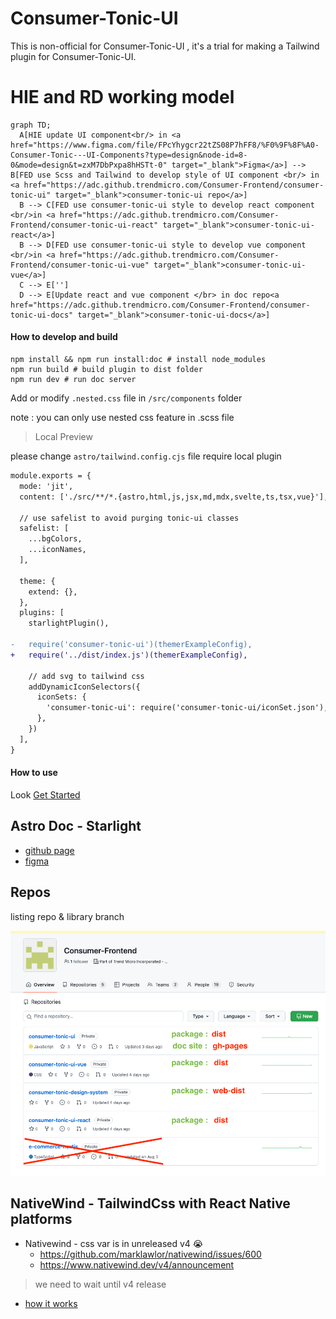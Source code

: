 # Consumer-Tonic-UI

 This is non-official for Consumer-Tonic-UI , it's a trial for making a Tailwind plugin for Consumer-Tonic-UI.

# HIE and RD working model
```mermaid
graph TD;
  A[HIE update UI component<br/> in <a href="https://www.figma.com/file/FPcYhygcr22tZS08P7hFF8/%F0%9F%8F%A0-Consumer-Tonic---UI-Components?type=design&node-id=8-0&mode=design&t=zxM7DbPxpa8hHSTt-0" target="_blank">Figma</a>] --> B[FED use Scss and Tailwind to develop style of UI component <br/> in <a href="https://adc.github.trendmicro.com/Consumer-Frontend/consumer-tonic-ui" target="_blank">consumer-tonic-ui repo</a>]
  B --> C[FED use consumer-tonic-ui style to develop react component <br/>in <a href="https://adc.github.trendmicro.com/Consumer-Frontend/consumer-tonic-ui-react" target="_blank">consumer-tonic-ui-react</a>]
  B --> D[FED use consumer-tonic-ui style to develop vue component <br/>in <a href="https://adc.github.trendmicro.com/Consumer-Frontend/consumer-tonic-ui-vue" target="_blank">consumer-tonic-ui-vue</a>]
  C --> E['']
  D --> E[Update react and vue component </br> in doc repo<a href="https://adc.github.trendmicro.com/Consumer-Frontend/consumer-tonic-ui-docs" target="_blank">consumer-tonic-ui-docs</a>]
```

#### How to develop and build

```shell
npm install && npm run install:doc # install node_modules
npm run build # build plugin to dist folder
npm run dev # run doc server
```

Add or modify `.nested.css` file in `/src/components` folder

note : you can only use nested css feature in .scss file

> Local Preview

please change `astro/tailwind.config.cjs` file require local plugin

```diff
module.exports = {
  mode: 'jit',
  content: ['./src/**/*.{astro,html,js,jsx,md,mdx,svelte,ts,tsx,vue}'],

  // use safelist to avoid purging tonic-ui classes
  safelist: [
    ...bgColors,
    ...iconNames,
  ],

  theme: {
    extend: {},
  },
  plugins: [
    starlightPlugin(),

-   require('consumer-tonic-ui')(themerExampleConfig),
+   require('../dist/index.js')(themerExampleConfig),

    // add svg to tailwind css
    addDynamicIconSelectors({
      iconSets: {
        'consumer-tonic-ui': require('consumer-tonic-ui/iconSet.json'),
      },
    })
  ],
}
```

#### How to use

Look [Get Started](https://adc.github.trendmicro.com/pages/Consumer-Frontend/consumer-tonic-ui/guides/get-started/)

## Astro Doc - Starlight

- [github page](https://adc.github.trendmicro.com/pages/Consumer-Frontend/consumer-tonic-ui/)
- [figma](https://www.figma.com/file/n5hWrEPvvmFWY9Tql47TR4/Consumer-Style-Portal-(draft)?type=design&node-id=0-1&mode=design&t=aQYapAIHNmyFgsta-0)

## Repos 

listing repo & library branch

![repo-list](./astro/src/assets/screenshot/repo-list.png)


## NativeWind - TailwindCss with React Native platforms

- Nativewind - css var is in unreleased v4 😭
  - https://github.com/marklawlor/nativewind/issues/600
  - https://www.nativewind.dev/v4/announcement

> we need to wait until v4 release

- [how it works](https://www.nativewind.dev/overview/how-it-works)
